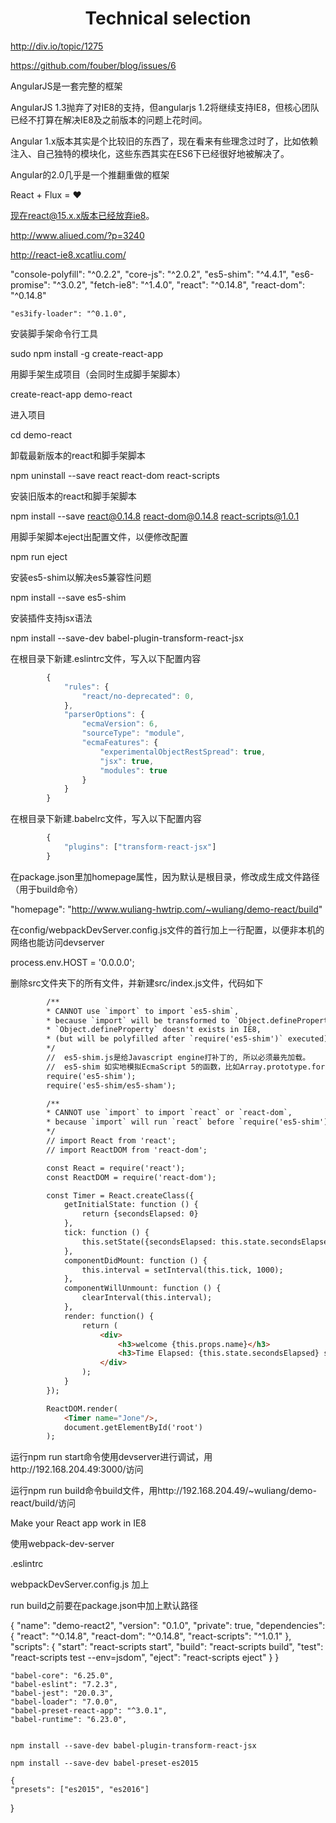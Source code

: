 <h1 align="center">Technical selection</h1>

http://div.io/topic/1275

https://github.com/fouber/blog/issues/6

AngularJS是一套完整的框架

AngularJS 1.3抛弃了对IE8的支持，但angularjs 1.2将继续支持IE8，但核心团队已经不打算在解决IE8及之前版本的问题上花时间。

Angular 1.x版本其实是个比较旧的东西了，现在看来有些理念过时了，比如依赖注入、自己独特的模块化，这些东西其实在ES6下已经很好地被解决了。

Angular的2.0几乎是一个推翻重做的框架

React + Flux = ♥

现在react@15.x.x版本已经放弃ie8。

http://www.aliued.com/?p=3240

http://react-ie8.xcatliu.com/


"console-polyfill": "^0.2.2",
    "core-js": "^2.0.2",
    "es5-shim": "^4.4.1",
    "es6-promise": "^3.0.2",
    "fetch-ie8": "^1.4.0",
    "react": "^0.14.8",
    "react-dom": "^0.14.8"

    "es3ify-loader": "^0.1.0",

安装脚手架命令行工具

sudo npm install -g create-react-app

用脚手架生成项目（会同时生成脚手架脚本）

create-react-app demo-react

进入项目

cd demo-react

卸载最新版本的react和脚手架脚本

npm uninstall --save react react-dom react-scripts

安装旧版本的react和脚手架脚本

npm install --save react@0.14.8 react-dom@0.14.8 react-scripts@1.0.1

用脚手架脚本eject出配置文件，以便修改配置

npm run eject

安装es5-shim以解决es5兼容性问题

npm install --save es5-shim

安装插件支持jsx语法

npm install --save-dev babel-plugin-transform-react-jsx

在根目录下新建.eslintrc文件，写入以下配置内容

```javascript
		{
			"rules": {
				"react/no-deprecated": 0,
			},
			"parserOptions": {
				"ecmaVersion": 6,
   				"sourceType": "module",
   				"ecmaFeatures": {
    				"experimentalObjectRestSpread": true,
    				"jsx": true,
    				"modules": true
  				}
			}
		}
```
在根目录下新建.babelrc文件，写入以下配置内容

```javascript
		{
			"plugins": ["transform-react-jsx"]
		}
```

在package.json里加homepage属性，因为默认是根目录，修改成生成文件路径（用于build命令）

"homepage": "http://www.wuliang-hwtrip.com/~wuliang/demo-react/build"

在config/webpackDevServer.config.js文件的首行加上一行配置，以便非本机的网络也能访问devserver

process.env.HOST = '0.0.0.0';

删除src文件夹下的所有文件，并新建src/index.js文件，代码如下

```html
		/**
 		* CANNOT use `import` to import `es5-shim`,
 		* because `import` will be transformed to `Object.defineProperty` by babel,
 		* `Object.defineProperty` doesn't exists in IE8,
 		* (but will be polyfilled after `require('es5-shim')` executed).
 		*/
		//  es5-shim.js是给Javascript engine打补丁的, 所以必须最先加载。
		//  es5-shim 如实地模拟EcmaScript 5的函数，比如Array.prototype.forEach；而es5-sham是尽可能地模拟EcmaScript 5的函数，比如 Object.create
		require('es5-shim');
		require('es5-shim/es5-sham');

		/**
 		* CANNOT use `import` to import `react` or `react-dom`,
 		* because `import` will run `react` before `require('es5-shim')`.
 		*/
		// import React from 'react';
		// import ReactDOM from 'react-dom';

		const React = require('react');
		const ReactDOM = require('react-dom');

		const Timer = React.createClass({
			getInitialState: function () {
				return {secondsElapsed: 0}
			},
			tick: function () {
				this.setState({secondsElapsed: this.state.secondsElapsed + 1});
			},
			componentDidMount: function () {
				this.interval = setInterval(this.tick, 1000);
			},
			componentWillUnmount: function () {
				clearInterval(this.interval);
			},
			render: function() {
				return (
					<div>
						<h3>welcome {this.props.name}</h3>
						<h3>Time Elapsed: {this.state.secondsElapsed} seconds.</h3>
					</div>
				);
			}
		});

		ReactDOM.render(
  			<Timer name="Jone"/>,
  			document.getElementById('root')
		);
```

运行npm run start命令使用devserver进行调试，用http://192.168.204.49:3000/访问

运行npm run build命令build文件，用http://192.168.204.49/~wuliang/demo-react/build/访问

<a src="http://react-ie8.xcatliu.com/">Make your React app work in IE8</a>

使用webpack-dev-server

.eslintrc



webpackDevServer.config.js
加上




run build之前要在package.json中加上默认路径





{
  "name": "demo-react2",
  "version": "0.1.0",
  "private": true,
  "dependencies": {
    "react": "^0.14.8",
    "react-dom": "^0.14.8",
    "react-scripts": "^1.0.1"
  },
  "scripts": {
    "start": "react-scripts start",
    "build": "react-scripts build",
    "test": "react-scripts test --env=jsdom",
    "eject": "react-scripts eject"
  }
}


    "babel-core": "6.25.0",
    "babel-eslint": "7.2.3",
    "babel-jest": "20.0.3",
    "babel-loader": "7.0.0",
    "babel-preset-react-app": "^3.0.1",
    "babel-runtime": "6.23.0",


    npm install --save-dev babel-plugin-transform-react-jsx

    npm install --save-dev babel-preset-es2015

    {
	"presets": ["es2015", "es2016"]	
}